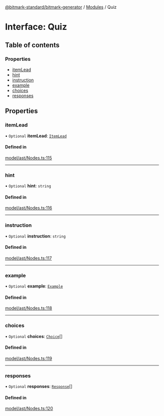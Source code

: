 [@bitmark-standard/bitmark-generator](../API.md) / [Modules](../modules.md) / Quiz

# Interface: Quiz

## Table of contents

### Properties

- [itemLead](Quiz.md#itemLead)
- [hint](Quiz.md#hint)
- [instruction](Quiz.md#instruction)
- [example](Quiz.md#example)
- [choices](Quiz.md#choices)
- [responses](Quiz.md#responses)

## Properties

### itemLead

• `Optional` **itemLead**: [`ItemLead`](ItemLead.md)

#### Defined in

[model/ast/Nodes.ts:115](https://github.com/getMoreBrain/bitmark-generator/blob/a7a40de/src/model/ast/Nodes.ts#L115)

___

### hint

• `Optional` **hint**: `string`

#### Defined in

[model/ast/Nodes.ts:116](https://github.com/getMoreBrain/bitmark-generator/blob/a7a40de/src/model/ast/Nodes.ts#L116)

___

### instruction

• `Optional` **instruction**: `string`

#### Defined in

[model/ast/Nodes.ts:117](https://github.com/getMoreBrain/bitmark-generator/blob/a7a40de/src/model/ast/Nodes.ts#L117)

___

### example

• `Optional` **example**: [`Example`](../modules.md#Example)

#### Defined in

[model/ast/Nodes.ts:118](https://github.com/getMoreBrain/bitmark-generator/blob/a7a40de/src/model/ast/Nodes.ts#L118)

___

### choices

• `Optional` **choices**: [`Choice`](Choice.md)[]

#### Defined in

[model/ast/Nodes.ts:119](https://github.com/getMoreBrain/bitmark-generator/blob/a7a40de/src/model/ast/Nodes.ts#L119)

___

### responses

• `Optional` **responses**: [`Response`](Response.md)[]

#### Defined in

[model/ast/Nodes.ts:120](https://github.com/getMoreBrain/bitmark-generator/blob/a7a40de/src/model/ast/Nodes.ts#L120)
